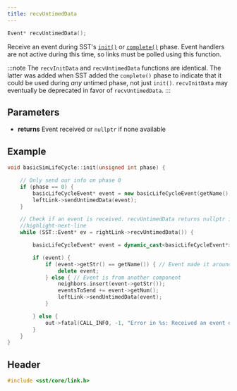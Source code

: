 ```yaml
---
title: recvUntimedData
---
```


```cpp
Event* recvUntimedData();
```

Receive an event during SST's [`init()`](../component/lifecycle/init) or [`complete()`](../component/lifecycle/complete) phase. Event handlers are not active during this time, so links must be polled using this function.

:::note 
The `recvInitData` and `recvUntimedData` functions are identical. The latter was added when SST added the `complete()` phase to indicate that it could be used during *any* untimed phase, not just `init()`. `recvInitData` may eventually be deprecated in favor of `recvUntimedData`.
:::


## Parameters
* **returns** Event received or `nullptr` if none available


## Example
```cpp title="sst-elements/src/sst/elements/simpleElementExample/basicSimLifeCycle.cc"
void basicSimLifeCycle::init(unsigned int phase) {

    // Only send our info on phase 0
    if (phase == 0) {
        basicLifeCycleEvent* event = new basicLifeCycleEvent(getName(), eventsToSend);
        leftLink->sendUntimedData(event);
    }

    // Check if an event is received. recvUntimedData returns nullptr if no event is available
    //highlight-next-line
    while (SST::Event* ev = rightLink->recvUntimedData()) {

        basicLifeCycleEvent* event = dynamic_cast<basicLifeCycleEvent*>(ev);

        if (event) {
            if (event->getStr() == getName()) { // Event made it around the ring and back to this component
                delete event;
            } else { // Event is from another component
                neighbors.insert(event->getStr());
                eventsToSend += event->getNum();
                leftLink->sendUntimedData(event);
            }

        } else {
            out->fatal(CALL_INFO, -1, "Error in %s: Received an event during init() but it is not the expected type\n", getName().c_str());
        }
    }
}
```

## Header
```cpp
#include <sst/core/link.h>
```
